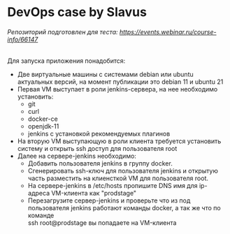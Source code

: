 # DevOps case by Slavus
###### Репозиторий подготовлен для теста: https://events.webinar.ru/course-info/66147
Для запуска приложения понадобится:  
* Две виртуальные машины с системами debian или ubuntu актуальных версий, на момент публикации это debian 11 и ubuntu 21
* Первая VM выступает в роли jenkins-сервера, на нее необходимо установить:
  * git
  * curl
  * docker-ce
  * openjdk-11
  * jenkins с установкой рекомендуемых плагинов
* На вторую VM выступающую в роли клиента требуется установить систему и открыть ssh доступ для пользователя root
* Далее на сервере-jenkins необходимо:
  * Добавить пользователя jenkins в группу docker.
  * Сгенерировать ssh-ключ для пользователя jenkins и открытую часть разместить на клиенсткой VM для пользователя root.
  * На сервере-jenkins в /etc/hosts пропишите DNS имя для ip-адреса VM-клиента как "prodstage"
  * Перезагрузите сервер-jenkins и проверьте что из под пользователя jenkins работают команды docker, а так же что по команде  
    ssh root@prodstage  вы попадаете на VM-клиента
  
